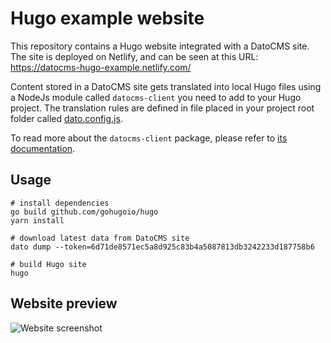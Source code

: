 # Hugo example website

This repository contains a Hugo website integrated with a DatoCMS site. The site is deployed on Netlify, and can be seen at this URL: https://datocms-hugo-example.netlify.com/

Content stored in a DatoCMS site gets translated into local Hugo files using a NodeJs module called `datocms-client` you need to add to your Hugo project. The translation rules are defined in file placed in your project root folder called [dato.config.js](https://github.com/datocms/hugo-example/blob/master/dato.config.js).

To read more about the `datocms-client` package, please refer to [its documentation](https://github.com/datocms/js-datocms-client/blob/master/docs/dato-cli.md).

## Usage

```
# install dependencies
go build github.com/gohugoio/hugo
yarn install

# download latest data from DatoCMS site
dato dump --token=6d71de8571ec5a8d925c83b4a5087813db3242233d187758b6

# build Hugo site
hugo
```

## Website preview

![Website screenshot](https://raw.githubusercontent.com/datocms/jekyll-example/master/screenshot.png)


